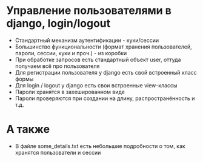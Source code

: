 # Управление пользователями в django, login/logout

* Стандартный механизм аутентификации - куки/сессии
* Большинство функциональности (формат хранения пользователей, пароли, сессии, куки и проч.) - из коробки
* При обработке запросов есть стандартный объект user, оттуда получаем всё про пользователя
* Для регистрации пользователя у django есть свой встроенный класс формы
* Для login / logout у django есть свои встроенные view-классы
* Пароли хранятся в захешированном виде
* Пароли проверяются при создании на длину, распространённость и т.д.

# А также
* В файле some_details.txt есть небольшие подробности о том, как хранятся пользователи и сессии